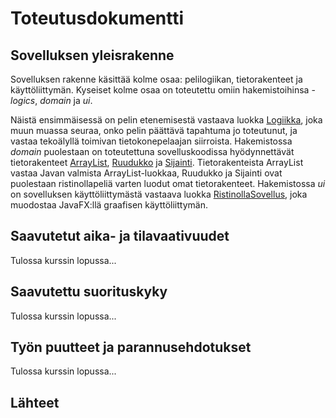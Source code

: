 # Toteutusdokumentti

## Sovelluksen yleisrakenne

Sovelluksen rakenne käsittää kolme osaa: pelilogiikan, tietorakenteet ja käyttöliittymän. Kyseiset kolme osaa on toteutettu omiin hakemistoihinsa - _logics_, _domain_ ja _ui_. 

Näistä ensimmäisessä on pelin etenemisestä vastaava luokka [Logiikka](https://github.com/heidihas/tira-harjoitustyo/blob/master/TiraHarjoitustyo/src/main/java/ristinolla/logics/Logiikka.java), joka muun muassa seuraa, onko pelin päättävä tapahtuma jo toteutunut, ja vastaa tekoälyllä toimivan tietokonepelaajan siirroista. Hakemistossa _domain_ puolestaan on toteutettuna sovelluskoodissa hyödynnettävät tietorakenteet [ArrayList](https://github.com/heidihas/tira-harjoitustyo/blob/master/TiraHarjoitustyo/src/main/java/ristinolla/domain/ArrayList.java), [Ruudukko](https://github.com/heidihas/tira-harjoitustyo/blob/master/TiraHarjoitustyo/src/main/java/ristinolla/domain/Ruudukko.java) ja [Sijainti](https://github.com/heidihas/tira-harjoitustyo/blob/master/TiraHarjoitustyo/src/main/java/ristinolla/domain/Sijainti.java). Tietorakenteista ArrayList vastaa Javan valmista ArrayList-luokkaa, Ruudukko ja Sijainti ovat puolestaan ristinollapeliä varten luodut omat tietorakenteet. Hakemistossa _ui_ on sovelluksen käyttöliittymästä vastaava luokka [RistinollaSovellus](https://github.com/heidihas/tira-harjoitustyo/blob/master/TiraHarjoitustyo/src/main/java/ristinolla/ui/RistinollaSovellus.java), joka muodostaa JavaFX:llä graafisen käyttöliittymän.

## Saavutetut aika- ja tilavaativuudet

Tulossa kurssin lopussa...

## Saavutettu suorituskyky

Tulossa kurssin lopussa...

## Työn puutteet ja parannusehdotukset

Tulossa kurssin lopussa...

## Lähteet
